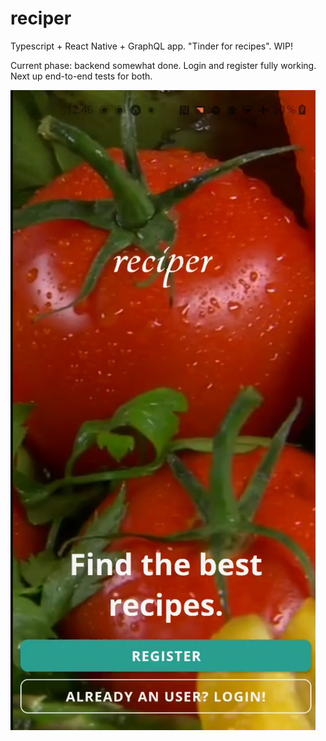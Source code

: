 # reciper
Typescript + React Native + GraphQL app. "Tinder for recipes". WIP!

Current phase: backend somewhat done. 
Login and register fully working. Next up end-to-end tests for both.


![Screen Shot][product-screenshot]


[product-screenshot]: Screenshot_20210517-221327.jpg


